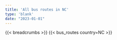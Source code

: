 ```yaml
---
title: 'All bus routes in NC'
type: 'blank'
date: "2023-01-01"
---
```


{{< breadcrumbs >}}
{{< bus_routes country=NC >}}

